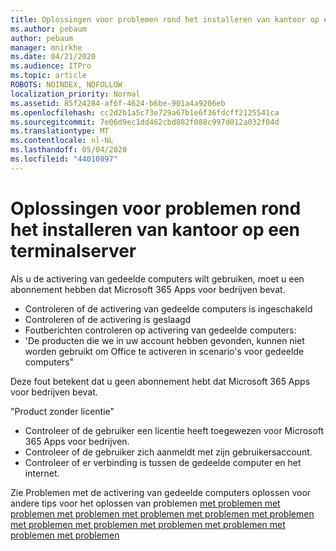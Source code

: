 ```yaml
---
title: Oplossingen voor problemen rond het installeren van kantoor op een terminalserver
ms.author: pebaum
author: pebaum
manager: mnirkhe
ms.date: 04/21/2020
ms.audience: ITPro
ms.topic: article
ROBOTS: NOINDEX, NOFOLLOW
localization_priority: Normal
ms.assetid: 85f24284-af6f-4624-b6be-901a4a9206eb
ms.openlocfilehash: cc2d2b1a5c73e729a67b1e6f36fdcff2125541ca
ms.sourcegitcommit: 7e06d9ec1dd462cbd882f088c997d012a032f04d
ms.translationtype: MT
ms.contentlocale: nl-NL
ms.lasthandoff: 05/04/2020
ms.locfileid: "44010897"
---
```

# <a name="solutions-for-issues-around-installing-office-on-a-terminal-server"></a>Oplossingen voor problemen rond het installeren van kantoor op een terminalserver

Als u de activering van gedeelde computers wilt gebruiken, moet u een abonnement hebben dat Microsoft 365 Apps voor bedrijven bevat.
  
- Controleren of de activering van gedeelde computers is ingeschakeld
- Controleren of de activering is geslaagd
- Foutberichten controleren op activering van gedeelde computers:
- 'De producten die we in uw account hebben gevonden, kunnen niet worden gebruikt om Office te activeren in scenario's voor gedeelde computers"
  
Deze fout betekent dat u geen abonnement hebt dat Microsoft 365 Apps voor bedrijven bevat.

"Product zonder licentie"

- Controleer of de gebruiker een licentie heeft toegewezen voor Microsoft 365 Apps voor bedrijven.
- Controleer of de gebruiker zich aanmeldt met zijn gebruikersaccount.
- Controleer of er verbinding is tussen de gedeelde computer en het internet.

Zie Problemen met de activering van gedeelde computers oplossen voor andere tips voor het oplossen van problemen [met problemen met problemen met problemen met problemen met problemen met problemen met problemen met problemen met problemen met problemen met problemen met problemen](https://docs.microsoft.com/DeployOffice/troubleshoot-shared-computer-activation)